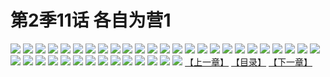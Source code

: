 # 第2季11话 各自为营1
![](https://s2.baozimh.com/scomic/sanyanxiaotianlu-samanhua/0/451-e4ja/1.jpg)
![](https://s2.baozimh.com/scomic/sanyanxiaotianlu-samanhua/0/451-e4ja/2.jpg)
![](https://s2.baozimh.com/scomic/sanyanxiaotianlu-samanhua/0/451-e4ja/3.jpg)
![](https://s2.baozimh.com/scomic/sanyanxiaotianlu-samanhua/0/451-e4ja/4.jpg)
![](https://s2.baozimh.com/scomic/sanyanxiaotianlu-samanhua/0/451-e4ja/5.jpg)
![](https://s2.baozimh.com/scomic/sanyanxiaotianlu-samanhua/0/451-e4ja/6.jpg)
![](https://s2.baozimh.com/scomic/sanyanxiaotianlu-samanhua/0/451-e4ja/7.jpg)
![](https://s2.baozimh.com/scomic/sanyanxiaotianlu-samanhua/0/451-e4ja/8.jpg)
![](https://s2.baozimh.com/scomic/sanyanxiaotianlu-samanhua/0/451-e4ja/9.jpg)
![](https://s2.baozimh.com/scomic/sanyanxiaotianlu-samanhua/0/451-e4ja/10.jpg)
![](https://s2.baozimh.com/scomic/sanyanxiaotianlu-samanhua/0/451-e4ja/11.jpg)
![](https://s2.baozimh.com/scomic/sanyanxiaotianlu-samanhua/0/451-e4ja/12.jpg)
![](https://s2.baozimh.com/scomic/sanyanxiaotianlu-samanhua/0/451-e4ja/13.jpg)
![](https://s2.baozimh.com/scomic/sanyanxiaotianlu-samanhua/0/451-e4ja/14.jpg)
![](https://s2.baozimh.com/scomic/sanyanxiaotianlu-samanhua/0/451-e4ja/15.jpg)
![](https://s2.baozimh.com/scomic/sanyanxiaotianlu-samanhua/0/451-e4ja/16.jpg)
![](https://s2.baozimh.com/scomic/sanyanxiaotianlu-samanhua/0/451-e4ja/17.jpg)
![](https://s2.baozimh.com/scomic/sanyanxiaotianlu-samanhua/0/451-e4ja/18.jpg)
![](https://s2.baozimh.com/scomic/sanyanxiaotianlu-samanhua/0/451-e4ja/19.jpg)
![](https://s2.baozimh.com/scomic/sanyanxiaotianlu-samanhua/0/451-e4ja/20.jpg)
![](https://s2.baozimh.com/scomic/sanyanxiaotianlu-samanhua/0/451-e4ja/21.jpg)
![](https://s2.baozimh.com/scomic/sanyanxiaotianlu-samanhua/0/451-e4ja/22.jpg)
![](https://s2.baozimh.com/scomic/sanyanxiaotianlu-samanhua/0/451-e4ja/23.jpg)
![](https://s2.baozimh.com/scomic/sanyanxiaotianlu-samanhua/0/451-e4ja/24.jpg)
![](https://s2.baozimh.com/scomic/sanyanxiaotianlu-samanhua/0/451-e4ja/25.jpg)
![](https://s2.baozimh.com/scomic/sanyanxiaotianlu-samanhua/0/451-e4ja/26.jpg)
![](https://s2.baozimh.com/scomic/sanyanxiaotianlu-samanhua/0/451-e4ja/27.jpg)
![](https://s2.baozimh.com/scomic/sanyanxiaotianlu-samanhua/0/451-e4ja/28.jpg)
![](https://s2.baozimh.com/scomic/sanyanxiaotianlu-samanhua/0/451-e4ja/29.jpg)
![](https://s2.baozimh.com/scomic/sanyanxiaotianlu-samanhua/0/451-e4ja/30.jpg)
![](https://s2.baozimh.com/scomic/sanyanxiaotianlu-samanhua/0/451-e4ja/31.jpg)
![](https://s2.baozimh.com/scomic/sanyanxiaotianlu-samanhua/0/451-e4ja/32.jpg)
![](https://s2.baozimh.com/scomic/sanyanxiaotianlu-samanhua/0/451-e4ja/33.jpg)
![](https://s2.baozimh.com/scomic/sanyanxiaotianlu-samanhua/0/451-e4ja/34.jpg)
![](https://s2.baozimh.com/scomic/sanyanxiaotianlu-samanhua/0/451-e4ja/35.jpg)
![](https://s2.baozimh.com/scomic/sanyanxiaotianlu-samanhua/0/451-e4ja/36.jpg)
![](https://s2.baozimh.com/scomic/sanyanxiaotianlu-samanhua/0/451-e4ja/37.jpg)
![](https://s2.baozimh.com/scomic/sanyanxiaotianlu-samanhua/0/451-e4ja/38.jpg)
![](https://s2.baozimh.com/scomic/sanyanxiaotianlu-samanhua/0/451-e4ja/39.jpg)
[【上一章】](./451.md)
[【目录】](./README.md)
[【下一章】](./453.md)

